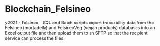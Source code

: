 # Blockchain_Felsineo
y2021 - Felsineo - SQL and Batch scripts export traceability data from the Felsineo (mortadella) and FelsineoVeg (vegan products) databases into an Excel output file and then upload them to an SFTP so that the recipient service can process the files
